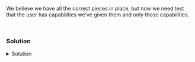 We believe we have all the correct pieces in place, but now we need test that the user has capabilities we've given them and only those capabilities.

<br>

### Solution
<details>
<summary>Solution</summary>
Create user to test ssh is running in the environment.

```plain
useradd -m jailed
```{{exec}}

```plain
passwd jailed
```{{exec}}

Set password to something easy like 12345678

Jail your user and perform a curl test

```plain
chroot /var/chroot
```{{exec}}

```plain
curl www.google.com
```{{exec}}

Does this work? Why or why not? Can you curl to yahoo.com? Check your /etc/hosts and /var/chroot/etc/hosts to see why that is. Do you get DNS resolution in the jail as we set it up?

Exit the jail.

```plain
exit
```{{exec}}

Jail your user again and run a ssh test

```plain
chroot /var/chroot
```{{exec}}

```
ssh -l jailed 127.0.0.1
```{{exec}}

Enter the password and then verify that you're in the correct user. Are you still jailed? Exit out and see if your original user is still jailed. How do you exit that jail?

Hit submit to finish this lab.

</details>
